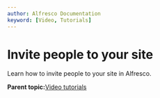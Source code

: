 ```yaml
---
author: Alfresco Documentation
keyword: [Video, Tutorials]
---
```


# Invite people to your site

Learn how to invite people to your site in Alfresco.

  

**Parent topic:**[Video tutorials](../topics/alfresco-video-tutorials.md)

